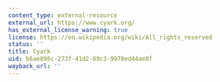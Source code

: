 ```yaml
---
content_type: external-resource
external_url: https://www.cyark.org/
has_external_license_warning: true
license: https://en.wikipedia.org/wiki/All_rights_reserved
status: ''
title: Cyark
uid: b6ae898c-273f-41d2-89c3-9978ed44ae8f
wayback_url: ''
---
```

